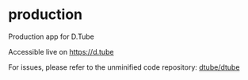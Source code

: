 # production
Production app for D.Tube

Accessible live on https://d.tube

For issues, please refer to the unminified code repository: [dtube/dtube](https://github.com/dtube/dtube)
